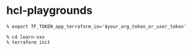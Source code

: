 # hcl-playgrounds

```shell
% export TF_TOKEN_app_terraform_io='$your_org_token_or_user_token'

% cd learn-xxx
% terraform init
```
